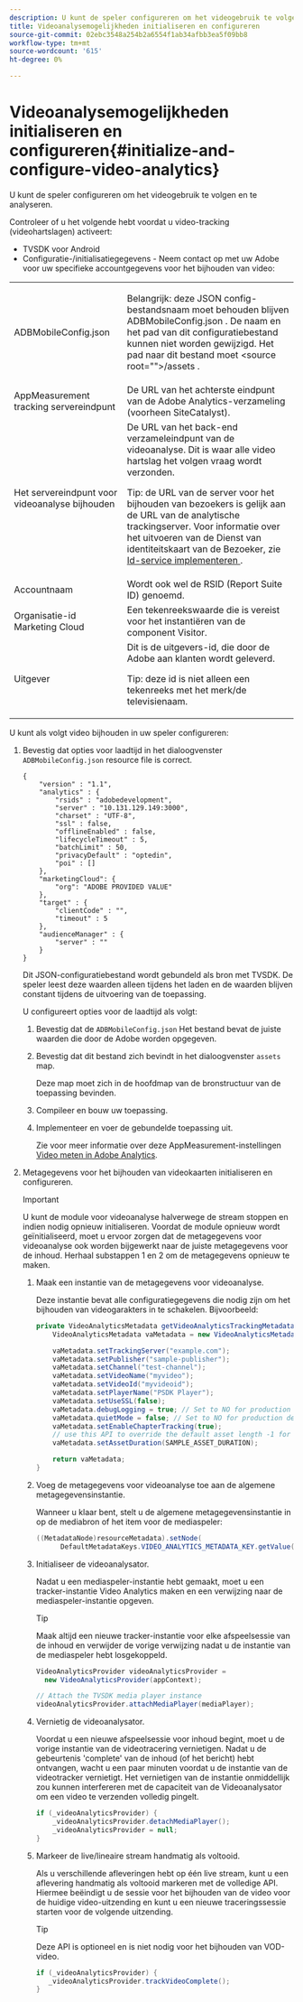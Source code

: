 ```yaml
---
description: U kunt de speler configureren om het videogebruik te volgen en te analyseren.
title: Videoanalysemogelijkheden initialiseren en configureren
source-git-commit: 02ebc3548a254b2a6554f1ab34afbb3ea5f09bb8
workflow-type: tm+mt
source-wordcount: '615'
ht-degree: 0%

---
```


# Videoanalysemogelijkheden initialiseren en configureren{#initialize-and-configure-video-analytics}

U kunt de speler configureren om het videogebruik te volgen en te analyseren.

Controleer of u het volgende hebt voordat u video-tracking (videohartslagen) activeert:

* TVSDK voor Android
* Configuratie-/initialisatiegegevens - Neem contact op met uw Adobe voor uw specifieke accountgegevens voor het bijhouden van video:

<table id="table_3565328ABBEE4605A92EAE1ADE5D6F84"> 
 <tbody> 
  <tr> 
   <td colname="col1"> <span class="filepath"> ADBMobileConfig.json </span> </td> 
   <td colname="col2"> <p>Belangrijk: deze JSON config-bestandsnaam moet behouden blijven <span class="codeph"> ADBMobileConfig.json </span>. De naam en het pad van dit configuratiebestand kunnen niet worden gewijzigd. Het pad naar dit bestand moet <span class="codeph"> &lt;source root=""&gt;/assets </span>. </p> </td> 
  </tr> 
  <tr> 
   <td colname="col1"> AppMeasurement tracking servereindpunt </td> 
   <td colname="col2"> De URL van het achterste eindpunt van de Adobe Analytics-verzameling (voorheen SiteCatalyst). </td> 
  </tr> 
  <tr> 
   <td colname="col1"> Het servereindpunt voor videoanalyse bijhouden </td> 
   <td colname="col2"> De URL van het back-end verzameleindpunt van de videoanalyse. Dit is waar alle video hartslag het volgen vraag wordt verzonden. <p>Tip: de URL van de server voor het bijhouden van bezoekers is gelijk aan de URL van de analytische trackingserver. Voor informatie over het uitvoeren van de Dienst van identiteitskaart van de Bezoeker, zie <a href="https://experienceleague.adobe.com/docs/id-service/using/implementation/setup-target.html?lang=en" format="html" scope="external"> Id-service implementeren </a>. </p> </td> 
  </tr> 
  <tr> 
   <td colname="col1"> Accountnaam </td> 
   <td colname="col2"> Wordt ook wel de RSID (Report Suite ID) genoemd. </td> 
  </tr> 
  <tr> 
   <td colname="col1"> Organisatie-id Marketing Cloud </td> 
   <td colname="col2"> Een tekenreekswaarde die is vereist voor het instantiëren van de component Visitor. </td> 
  </tr> 
  <tr> 
   <td colname="col1"> Uitgever </td> 
   <td colname="col2"> Dit is de uitgevers-id, die door de Adobe aan klanten wordt geleverd. <p>Tip: deze id is niet alleen een tekenreeks met het merk/de televisienaam. </p> </td> 
  </tr> 
 </tbody> 
</table>

U kunt als volgt video bijhouden in uw speler configureren:

1. Bevestig dat opties voor laadtijd in het dialoogvenster `ADBMobileConfig.json` resource file is correct.

   ```
   { 
       "version" : "1.1", 
       "analytics" : { 
           "rsids" : "adobedevelopment", 
           "server" : "10.131.129.149:3000", 
           "charset" : "UTF-8", 
           "ssl" : false, 
           "offlineEnabled" : false, 
           "lifecycleTimeout" : 5, 
           "batchLimit" : 50, 
           "privacyDefault" : "optedin", 
           "poi" : [] 
       }, 
       "marketingCloud": { 
           "org": "ADOBE PROVIDED VALUE"  
       }, 
       "target" : { 
           "clientCode" : "", 
           "timeout" : 5 
       }, 
       "audienceManager" : { 
           "server" : "" 
       } 
   }
   ```

   Dit JSON-configuratiebestand wordt gebundeld als bron met TVSDK. De speler leest deze waarden alleen tijdens het laden en de waarden blijven constant tijdens de uitvoering van de toepassing.

   U configureert opties voor de laadtijd als volgt:

   1. Bevestig dat de `ADBMobileConfig.json` Het bestand bevat de juiste waarden die door de Adobe worden opgegeven.
   1. Bevestig dat dit bestand zich bevindt in het dialoogvenster `assets` map.

      Deze map moet zich in de hoofdmap van de bronstructuur van de toepassing bevinden.
   1. Compileer en bouw uw toepassing.
   1. Implementeer en voer de gebundelde toepassing uit.

      Zie voor meer informatie over deze AppMeasurement-instellingen [Video meten in Adobe Analytics](https://experienceleague.adobe.com/docs/media-analytics/using/media-overview.html?lang=en).
1. Metagegevens voor het bijhouden van videokaarten initialiseren en configureren.

   >[!IMPORTANT]
   >
   >U kunt de module voor videoanalyse halverwege de stream stoppen en indien nodig opnieuw initialiseren. Voordat de module opnieuw wordt geïnitialiseerd, moet u ervoor zorgen dat de metagegevens voor videoanalyse ook worden bijgewerkt naar de juiste metagegevens voor de inhoud. Herhaal substappen 1 en 2 om de metagegevens opnieuw te maken.

   1. Maak een instantie van de metagegevens voor videoanalyse.

      Deze instantie bevat alle configuratiegegevens die nodig zijn om het bijhouden van videogarakters in te schakelen. Bijvoorbeeld:

      ```java
      private VideoAnalyticsMetadata getVideoAnalyticsTrackingMetadata() { 
          VideoAnalyticsMetadata vaMetadata = new VideoAnalyticsMetadata(); 
      
          vaMetadata.setTrackingServer("example.com"); 
          vaMetadata.setPublisher("sample-publisher"); 
          vaMetadata.setChannel("test-channel"); 
          vaMetadata.setVideoName("myvideo"); 
          vaMetadata.setVideoId("myvideoid"); 
          vaMetadata.setPlayerName("PSDK Player"); 
          vaMetadata.setUseSSL(false); 
          vaMetadata.debugLogging = true; // Set to NO for production deployment. 
          vaMetadata.quietMode = false; // Set to NO for production deployment. 
          vaMetadata.setEnableChapterTracking(true); 
          // use this API to override the default asset length -1 for live streams 
          vaMetadata.setAssetDuration(SAMPLE_ASSET_DURATION); 
      
          return vaMetadata; 
      }
      ```

   1. Voeg de metagegevens voor videoanalyse toe aan de algemene metagegevensinstantie.

      Wanneer u klaar bent, stelt u de algemene metagegevensinstantie in op de mediabron of het item voor de mediaspeler:

      ```java
      ((MetadataNode)resourceMetadata).setNode( 
            DefaultMetadataKeys.VIDEO_ANALYTICS_METADATA_KEY.getValue(), vaMetadata);
      ```

   1. Initialiseer de videoanalysator.

      Nadat u een mediaspeler-instantie hebt gemaakt, moet u een tracker-instantie Video Analytics maken en een verwijzing naar de mediaspeler-instantie opgeven.

      >[!TIP]
      >
      >Maak altijd een nieuwe tracker-instantie voor elke afspeelsessie van de inhoud en verwijder de vorige verwijzing nadat u de instantie van de mediaspeler hebt losgekoppeld.

      ```java
      VideoAnalyticsProvider videoAnalyticsProvider =  
        new VideoAnalyticsProvider(appContext); 
      
      // Attach the TVSDK media player instance 
      videoAnalyticsProvider.attachMediaPlayer(mediaPlayer); 
      ```

   1. Vernietig de videoanalysator.

      Voordat u een nieuwe afspeelsessie voor inhoud begint, moet u de vorige instantie van de videotracering vernietigen. Nadat u de gebeurtenis &#39;complete&#39; van de inhoud (of het bericht) hebt ontvangen, wacht u een paar minuten voordat u de instantie van de videotracker vernietigt. Het vernietigen van de instantie onmiddellijk zou kunnen interfereren met de capaciteit van de Videoanalysator om een video te verzenden volledig pingelt.

      ```java
      if (_videoAnalyticsProvider) { 
          _videoAnalyticsProvider.detachMediaPlayer(); 
          _videoAnalyticsProvider = null; 
      }
      ```

   1. Markeer de live/lineaire stream handmatig als voltooid.

      Als u verschillende afleveringen hebt op één live stream, kunt u een aflevering handmatig als voltooid markeren met de volledige API. Hiermee beëindigt u de sessie voor het bijhouden van de video voor de huidige video-uitzending en kunt u een nieuwe traceringssessie starten voor de volgende uitzending.

      >[!TIP]
      >
      >Deze API is optioneel en is niet nodig voor het bijhouden van VOD-video.

      ```java
      if (_videoAnalyticsProvider) { 
         _videoAnalyticsProvider.trackVideoComplete();    
      }
      ```
